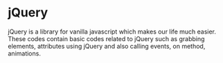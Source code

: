 # jQuery
jQuery is a library for vanilla javascript which makes our life much easier.
These codes contain basic codes related to jQuery such as grabbing elements, attributes using jQuery
and also calling events, on method, animations.
